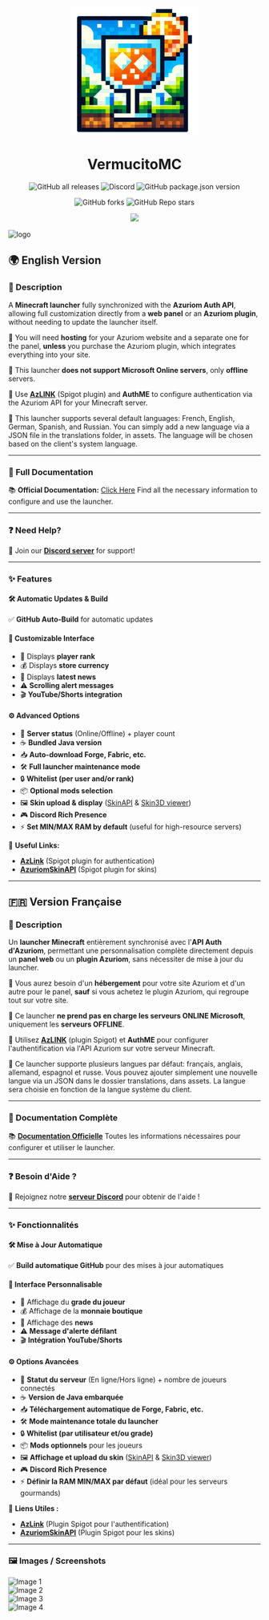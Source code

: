 <p align="center"><img src="../src/assets/images/icon.png" alt="icon-launcher"></p>

<h1 align="center">VermucitoMC</h1>

[<p align="center">]()
![GitHub all releases](https://img.shields.io/github/downloads/faqperez/VermucitoMC/total?style=for-the-badge)
![Discord](https://img.shields.io/discord/819729377650278420?style=for-the-badge)
![GitHub package.json version](https://img.shields.io/github/package-json/v/faqperez/VermucitoMC?style=for-the-badge)
[<p align="center">]()
![GitHub forks](https://img.shields.io/github/forks/faqperez/VermucitoMC?style=for-the-badge)
![GitHub Repo stars](https://img.shields.io/github/stars/faqperez/VermucitoMC?style=for-the-badge)

<p align="center">
    <a href="https://discord.gg/HHrDNgsTN2">
        <img src="https://invidget.switchblade.xyz/HHrDNgsTN2">
    </a>
</p>

![logo](https://centralcorp.github.io/assets/img/minecraft_title.png)

## 🌍 English Version

### 📝 Description
A **Minecraft launcher** fully synchronized with the **Azuriom Auth API**, allowing full customization directly from a **web panel** or an **Azuriom plugin**, without needing to update the launcher itself.

🔹 You will need **hosting** for your Azuriom website and a separate one for the panel, **unless** you purchase the Azuriom plugin, which integrates everything into your site.

🔹 This launcher **does not support Microsoft Online servers**, only **offline** servers.

🔹 Use **[AzLINK](https://azuriom.com/fr/azlink)** (Spigot plugin) and **AuthME** to configure authentication via the Azuriom API for your Minecraft server.

🔹 This launcher supports several default languages: French, English, German, Spanish, and Russian. You can simply add a new language via a JSON file in the translations folder, in assets.
The language will be chosen based on the client's system language.

---

### 📖 Full Documentation
📚 **Official Documentation:** [Click Here](https://centralcorp.github.io/)
Find all the necessary information to configure and use the launcher.

---

### ❓ Need Help?
💬 Join our **[Discord server](https://discord.gg/VCmNXHvf77)** for support!

---

### ✨ Features

#### 🛠️ Automatic Updates & Build
✅ **GitHub Auto-Build** for automatic updates

#### 🎨 Customizable Interface
- 🏅 Displays **player rank**
- 💰 Displays **store currency**
- 📰 Displays **latest news**
- ⚠️ **Scrolling alert messages**
- 🎬 **YouTube/Shorts integration**

#### ⚙️ Advanced Options
- 🔵 **Server status** (Online/Offline) + player count
- ☕ **Bundled Java version**
- 📥 **Auto-download Forge, Fabric, etc.**
- 🛠️ **Full launcher maintenance mode**
- 🔒 **Whitelist (per user and/or rank)**
- 📦 **Optional mods selection**
- 🖼️ **Skin upload & display** ([SkinAPI](https://market.azuriom.com/resources/18) & [Skin3D viewer](https://market.azuriom.com/resources/148))
- 🎮 **Discord Rich Presence**
- ⚡ **Set MIN/MAX RAM by default** (useful for high-resource servers)

🔗 **Useful Links:**
- **[AzLink](https://azuriom.com/fr/azlink)** (Spigot plugin for authentication)
- **[AzuriomSkinAPI](https://www.spigotmc.org/resources/azuriomskinapi-1-8-1-21.112676/)** (Spigot plugin for skins)

---

## 🇫🇷 Version Française

### 📝 Description
Un **launcher Minecraft** entièrement synchronisé avec l'**API Auth d'Azuriom**, permettant une personnalisation complète directement depuis un **panel web** ou un **plugin Azuriom**, sans nécessiter de mise à jour du launcher.

🔹 Vous aurez besoin d'un **hébergement** pour votre site Azuriom et d'un autre pour le panel, **sauf** si vous achetez le plugin Azuriom, qui regroupe tout sur votre site.

🔹 Ce launcher **ne prend pas en charge les serveurs ONLINE Microsoft**, uniquement les **serveurs OFFLINE**.

🔹 Utilisez **[AzLINK](https://azuriom.com/fr/azlink)** (plugin Spigot) et **AuthME** pour configurer l'authentification via l'API Azuriom sur votre serveur Minecraft.

🔹 Ce launcher supporte plusieurs langues par défaut: français, anglais, allemand, espagnol et russe. Vous pouvez ajouter simplement une nouvelle langue via un JSON dans le dossier translations, dans assets.
La langue sera choisie en fonction de la langue système du client.

---

### 📖 Documentation Complète
📚 **[Documentation Officielle](https://centralcorp.github.io/)**
Toutes les informations nécessaires pour configurer et utiliser le launcher.

---

### ❓ Besoin d'Aide ?
💬 Rejoignez notre **[serveur Discord](https://discord.gg/VCmNXHvf77)** pour obtenir de l'aide !

---

### ✨ Fonctionnalités

#### 🛠️ Mise à Jour Automatique
✅ **Build automatique GitHub** pour des mises à jour automatiques

#### 🎨 Interface Personnalisable
- 🏅 Affichage du **grade du joueur**
- 💰 Affichage de la **monnaie boutique**
- 📰 Affichage des **news**
- ⚠️ **Message d'alerte défilant**
- 🎬 **Intégration YouTube/Shorts**

#### ⚙️ Options Avancées
- 🔵 **Statut du serveur** (En ligne/Hors ligne) + nombre de joueurs connectés
- ☕ **Version de Java embarquée**
- 📥 **Téléchargement automatique de Forge, Fabric, etc.**
- 🛠️ **Mode maintenance totale du launcher**
- 🔒 **Whitelist (par utilisateur et/ou grade)**
- 📦 **Mods optionnels** pour les joueurs
- 🖼️ **Affichage et upload du skin** ([SkinAPI](https://market.azuriom.com/resources/18) & [Skin3D viewer](https://market.azuriom.com/resources/148))
- 🎮 **Discord Rich Presence**
- ⚡ **Définir la RAM MIN/MAX par défaut** (idéal pour les serveurs gourmands)

🔗 **Liens Utiles :**
- **[AzLink](https://azuriom.com/fr/azlink)** (Plugin Spigot pour l'authentification)
- **[AzuriomSkinAPI](https://www.spigotmc.org/resources/azuriomskinapi-1-8-1-21.112676/)** (Plugin Spigot pour les skins)

---

### 🖼️ Images / Screenshots

![Image 1](https://centralcorp.github.io/assets/img/image.png)  
![Image 2](https://centralcorp.github.io/assets/img/image2.png)  
![Image 3](https://centralcorp.github.io/assets/img/image3.png)  
![Image 4](https://centralcorp.github.io/assets/img/image4.png) 
